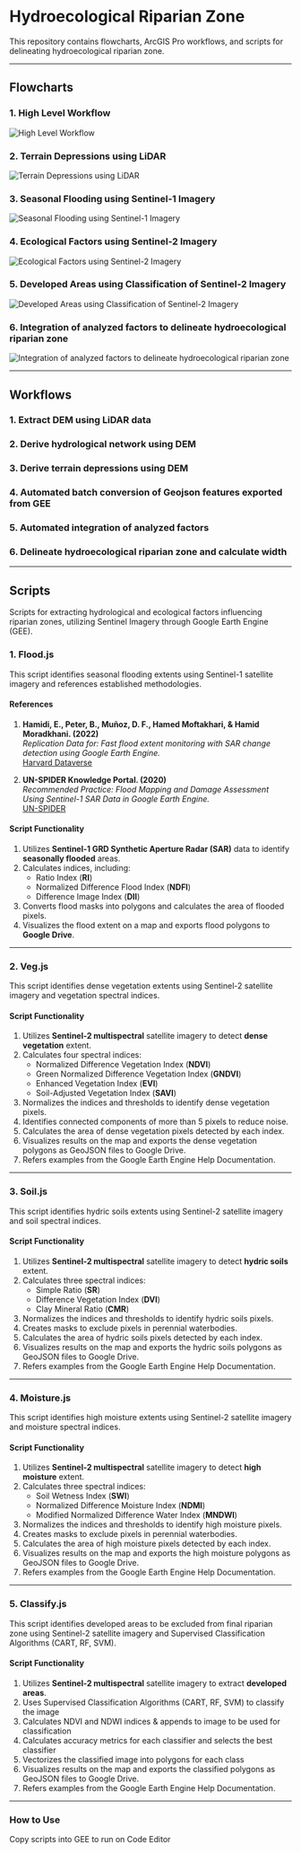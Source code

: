# Hydroecological Riparian Zone

This repository contains flowcharts, ArcGIS Pro workflows, and scripts for delineating hydroecological riparian zone. 

---
## Flowcharts

### 1. **High Level Workflow**
![High Level Workflow](Flowcharts/1_HighLevelWorkflow.png)
### 2. **Terrain Depressions using LiDAR**
![Terrain Depressions using LiDAR](Flowcharts/2_LidarTerrainDepressions.png)
### 3. **Seasonal Flooding using Sentinel-1 Imagery**
![Seasonal Flooding using Sentinel-1 Imagery](Flowcharts/3_SeasonalFlooding.png)
### 4. **Ecological Factors using Sentinel-2 Imagery**
![Ecological Factors using Sentinel-2 Imagery](Flowcharts/4_EcologicalFactors.png)
### 5. **Developed Areas using Classification of Sentinel-2 Imagery**
![Developed Areas using Classification of Sentinel-2 Imagery](Flowcharts/5_ClassifyDeveloped.png)
### 6. **Integration of analyzed factors to delineate hydroecological riparian zone**
![Integration of analyzed factors to delineate hydroecological riparian zone](Flowcharts/6_IntegrateFactors.png)

---
## Workflows

### 1. **Extract DEM using LiDAR data**
### 2. **Derive hydrological network using DEM**
### 3. **Derive terrain depressions using DEM**
### 4. **Automated batch conversion of Geojson features exported from GEE**
### 5. **Automated integration of analyzed factors**
### 6. **Delineate hydroecological riparian zone and calculate width**

---
## Scripts
Scripts for extracting hydrological and ecological factors influencing riparian zones, utilizing Sentinel Imagery through Google Earth Engine (GEE).

### 1. **Flood.js**
This script identifies seasonal flooding extents using Sentinel-1 satellite imagery and references established methodologies.

#### **References**
1. **Hamidi, E., Peter, B., Muñoz, D. F., Hamed Moftakhari, & Hamid Moradkhani. (2022)**  
   _Replication Data for: Fast flood extent monitoring with SAR change detection using Google Earth Engine._  
   [Harvard Dataverse](https://doi.org/10.7910/dvn/wotc7e)

2. **UN-SPIDER Knowledge Portal. (2020)**  
   _Recommended Practice: Flood Mapping and Damage Assessment Using Sentinel-1 SAR Data in Google Earth Engine._  
   [UN-SPIDER](https://www.un-spider.org/advisory-support/recommended-practices/recommended-practice-google-earth-engine-flood-mapping)


#### **Script Functionality**
1. Utilizes **Sentinel-1 GRD Synthetic Aperture Radar (SAR)** data to identify **seasonally flooded** areas.
2. Calculates indices, including:  
   - Ratio Index (**RI**)  
   - Normalized Difference Flood Index (**NDFI**)  
   - Difference Image Index (**DII**)
3. Converts flood masks into polygons and calculates the area of flooded pixels.
4. Visualizes the flood extent on a map and exports flood polygons to **Google Drive**.

---

### 2. **Veg.js**
This script identifies dense vegetation extents using Sentinel-2 satellite imagery and vegetation spectral indices.


#### **Script Functionality**

1. Utilizes **Sentinel-2 multispectral** satellite imagery to detect **dense vegetation** extent.
2. Calculates four spectral indices:
    - Normalized Difference Vegetation Index (**NDVI**)
    - Green Normalized Difference Vegetation Index (**GNDVI**)
    - Enhanced Vegetation Index (**EVI**)
    - Soil-Adjusted Vegetation Index (**SAVI**)
3. Normalizes the indices and thresholds to identify dense vegetation pixels.
4. Identifies connected components of more than 5 pixels to reduce noise.
5. Calculates the area of dense vegetation pixels detected by each index.
6. Visualizes results on the map and exports the dense vegetation polygons as GeoJSON files to Google Drive.
7. Refers examples from the Google Earth Engine Help Documentation.


---

### 3. **Soil.js**
This script identifies hydric soils extents using Sentinel-2 satellite imagery and soil spectral indices.


#### **Script Functionality**

1. Utilizes **Sentinel-2 multispectral** satellite imagery to detect **hydric soils** extent.
2. Calculates three spectral indices:
    - Simple Ratio (**SR**)
    - Difference Vegetation Index (**DVI**)
    - Clay Mineral Ratio (**CMR**)
3. Normalizes the indices and thresholds to identify hydric soils pixels.
4. Creates masks to exclude pixels in perennial waterbodies.
5. Calculates the area of hydric soils pixels detected by each index.
6. Visualizes results on the map and exports the hydric soils polygons as GeoJSON files to Google Drive.
7. Refers examples from the Google Earth Engine Help Documentation.

---

### 4. **Moisture.js**
This script identifies high moisture extents using Sentinel-2 satellite imagery and moisture spectral indices.


#### **Script Functionality**

1. Utilizes **Sentinel-2 multispectral** satellite imagery to detect **high moisture** extent.
2. Calculates three spectral indices:
    - Soil Wetness Index (**SWI**)
    - Normalized Difference Moisture Index (**NDMI**)
    - Modified Normalized Difference Water Index (**MNDWI**)
3. Normalizes the indices and thresholds to identify high moisture pixels.
4. Creates masks to exclude pixels in perennial waterbodies.
5. Calculates the area of high moisture pixels detected by each index.
6. Visualizes results on the map and exports the high moisture polygons as GeoJSON files to Google Drive.
7. Refers examples from the Google Earth Engine Help Documentation.

---

### 5. **Classify.js**
This script identifies developed areas to be excluded from final riparian zone using Sentinel-2 satellite imagery and Supervised Classification Algorithms (CART, RF, SVM).


#### **Script Functionality**

1. Utilizes **Sentinel-2 multispectral** satellite imagery to extract **developed areas**.
2. Uses Supervised Classification Algorithms (CART, RF, SVM) to classify the image
3. Calculates NDVI and NDWI indices & appends to image to be used for classification
4. Calculates accuracy metrics for each classifier and selects the best classifier
5. Vectorizes the classified image into polygons for each class
6. Visualizes results on the map and exports the classified polygons as GeoJSON files to Google Drive.
7. Refers examples from the Google Earth Engine Help Documentation.

---



### How to Use
Copy scripts into GEE to run on Code Editor
